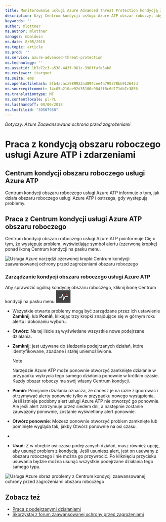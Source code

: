 ```yaml
---
title: Monitorowanie usługi Azure Advanced Threat Protection kondycją i zdarzeniami systemu | Dokumentacja firmy Microsoft
description: Użyj Centrum kondycji usługi Azure ATP obszar roboczy, aby sprawdzić, czy działa usługa Azure ATP i otrzymywać alerty o potencjalnych problemach i wyświetlać zdarzenia systemowe w Podglądzie zdarzeń.
keywords: ''
author: mlottner
ms.author: mlottner
manager: mbaldwin
ms.date: 8/05/2018
ms.topic: article
ms.prod: ''
ms.service: azure-advanced-threat-protection
ms.technology: ''
ms.assetid: 1b7e72c3-a538-443f-981c-398ffafa5ab8
ms.reviewer: itargoet
ms.suite: ems
ms.openlocfilehash: 5fb4acaca989922ad894cee4a799378bb912643d
ms.sourcegitcommit: 14c05a210ae92d35100c984ff8c6d171db7c3856
ms.translationtype: MT
ms.contentlocale: pl-PL
ms.lasthandoff: 08/06/2018
ms.locfileid: "39567988"
---
```

*Dotyczy: Azure Zaawansowana ochrona przed zagrożeniami*


# <a name="working-with-azure-atp-workspace-health-and-events"></a>Praca z kondycją obszaru roboczego usługi Azure ATP i zdarzeniami

## <a name="azure-atp-workspace-health-center"></a>Centrum kondycji obszaru roboczego usługi Azure ATP 

Centrum kondycji obszaru roboczego usługi Azure ATP informuje o tym, jak działa obszaru roboczego usługi Azure ATP i ostrzega, gdy występują problemy.

## <a name="working-with-the-azure-atp-workspace-health-center"></a>Praca z Centrum kondycji usługi Azure ATP obszaru roboczego

Centrum kondycji obszaru roboczego usługi Azure ATP poinformuje Cię o tym, że występuje problem, wyświetlając symbol alertu (czerwoną kropkę) ponad ikoną Centrum kondycji na pasku menu.

![Usługa Azure narzędzi czerwonej kropki Centrum kondycji zaawansowanej ochrony przed zagrożeniami obszaru roboczego](media/atp-health-bar.png)

### <a name="managing-azure-atp-workspace-health"></a>Zarządzanie kondycji obszaru roboczego usługi Azure ATP
Aby sprawdzić ogólną kondycję obszaru roboczego, kliknij ikonę Centrum kondycji na pasku menu ![Ikona Centrum kondycji platformy Azure ATP obszaru roboczego](media/atp-red-dot.png)

-   Wszystkie otwarte problemy mogą być zarządzane przez ich ustawienie **Zamknij**, lub **Pomiń**, klikając trzy kropki znajdujące się w górnym roku alertu i dokonaniu wyboru.

-   **Otwórz**: Na tej liście są wyświetlane wszystkie nowe podejrzane działania.

-   **Zamknij**: jest używane do śledzenia podejrzanych działań, które identyfikowane, zbadane i stałej uniemożliwione.

    > [!NOTE]
    > Narzędzie Azure ATP może ponownie otworzyć zamknięte działanie w przypadku wykrycia tego samego działania ponownie w krótkim czasie.
    > Każdy obszar roboczy ma swój własny Centrum kondycji.

-   **Pomiń**: Pomijanie działania oznacza, że chcesz je na razie zignorować i otrzymywać alerty ponownie tylko w przypadku nowego wystąpienia. Jeśli istnieje podobny alert usługi Azure ATP nie otworzyć go ponownie. Ale jeśli alert zatrzymuje przez siedem dni, a następnie zostanie zauważony ponownie, zostanie wyświetlony alert ponownie.

-   **Otwórz ponownie**: Możesz ponownie otworzyć problem zamknięte lub pominięte wygląda tak, jakby Otwórz ponownie na osi czasu.
- 
- **Usuń**: Z w obrębie osi czasu podejrzanych działań, masz również opcję, aby usunąć problem z kondycją. Jeśli usuniesz alert, jest on usuwany z obszaru roboczego i nie można go przywrócić. Po kliknięciu przycisku usuwania będzie można usunąć wszystkie podejrzane działania tego samego typu.



![Usługa Azure obraz problemy z Centrum kondycji zaawansowanej ochrony przed zagrożeniami obszaru roboczego](media/atp-health-issue.png)






## <a name="see-also"></a>Zobacz też

- [Praca z podejrzanymi działaniami](working-with-suspicious-activities.md)
- [Skorzystaj z forum zaawansowanej ochrony przed zagrożeniami](https://aka.ms/azureatpcommunity)
